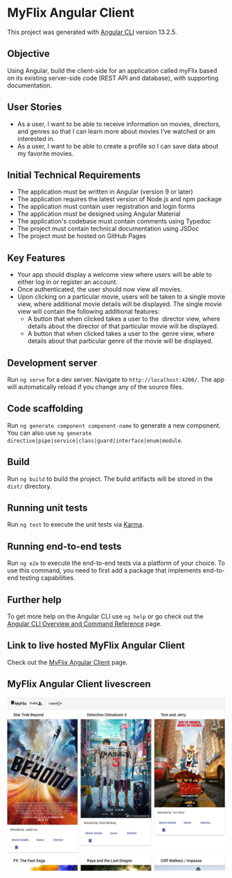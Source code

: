 # MyFlix Angular Client

This project was generated with [Angular CLI](https://github.com/angular/angular-cli) version 13.2.5.

## Objective

Using Angular, build the client-side for an application called myFlix based on its existing server-side code (REST API and database), with supporting documentation.

## User Stories
- As a user, I want to be able to receive information on movies, directors, and genres so that I can learn more about movies I’ve watched or am interested in. 
- As a user, I want to be able to create a profile so I can save data about my favorite movies.

## Initial Technical Requirements
- The application must be written in Angular (version 9 or later)  
- The application requires the latest version of Node.js and npm package  
- The application must contain user registration and login forms  
- The application must be designed using Angular Material   
- The application's codebase must contain comments using Typedoc  
- The project must contain technical documentation using JSDoc  
- The project must be hosted on GitHub Pages 

## Key Features  
- Your app should display a welcome view where users will be able to either log in or register an 
account.  
- Once authenticated, the user should now view all movies.  
- Upon clicking on a particular movie, users will be taken to a single movie view, where additional movie details will be displayed. The single movie view will contain the following additional features:   
  - A button that when clicked takes a user to the ​ director view​, where details about the director of that particular movie will be displayed. 
  - A button that when clicked takes a user to the ​ genre view​, where details about that particular genre of the movie will be displayed. 

## Development server

Run `ng serve` for a dev server. Navigate to `http://localhost:4200/`. The app will automatically reload if you change any of the source files.

## Code scaffolding

Run `ng generate component component-name` to generate a new component. You can also use `ng generate directive|pipe|service|class|guard|interface|enum|module`.

## Build

Run `ng build` to build the project. The build artifacts will be stored in the `dist/` directory.

## Running unit tests

Run `ng test` to execute the unit tests via [Karma](https://karma-runner.github.io).

## Running end-to-end tests

Run `ng e2e` to execute the end-to-end tests via a platform of your choice. To use this command, you need to first add a package that implements end-to-end testing capabilities.

## Further help

To get more help on the Angular CLI use `ng help` or go check out the [Angular CLI Overview and Command Reference](https://angular.io/cli) page.

## Link to live hosted MyFlix Angular Client

Check out the [MyFlix Angular Client](https://nickbalan.github.io/myflix-angular-client) page.

## MyFlix Angular Client livescreen

![Livescreen](./src/assets/img/Livescreen_MyFlix_Angular_Client.jpg?raw=true)